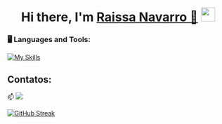 <p align="center">

<div dsplay="inline-block">


</div>

<h1 align="center">Hi there, I'm <a href="https://www.linkedin.com/in/raissanavarro//" target="_blank">Raissa Navarro 👋</a> <img
src="https://github.com/RaissaNavarro/RaissaNavarro/raw/main/images/Hi.gif" height="32"/></h1>



### 🖥️ Languages and Tools: 

[![My Skills](https://skillicons.dev/icons?i=js,py,django,fastapi,react,spring)](https://skillicons.dev)


## Contatos:

📫 [![](https://skillicons.dev/icons?i=linkedin)](https://www.linkedin.com/in/raissanavarro/) 


[![GitHub Streak](https://streak-stats.demolab.com/?user=RaissaNavarro)](https://git.io/streak-stats)



<br/>






